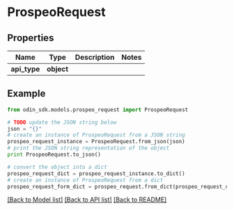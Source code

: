 # ProspeoRequest


## Properties

Name | Type | Description | Notes
------------ | ------------- | ------------- | -------------
**api_type** | **object** |  | 

## Example

```python
from odin_sdk.models.prospeo_request import ProspeoRequest

# TODO update the JSON string below
json = "{}"
# create an instance of ProspeoRequest from a JSON string
prospeo_request_instance = ProspeoRequest.from_json(json)
# print the JSON string representation of the object
print ProspeoRequest.to_json()

# convert the object into a dict
prospeo_request_dict = prospeo_request_instance.to_dict()
# create an instance of ProspeoRequest from a dict
prospeo_request_form_dict = prospeo_request.from_dict(prospeo_request_dict)
```
[[Back to Model list]](../README.md#documentation-for-models) [[Back to API list]](../README.md#documentation-for-api-endpoints) [[Back to README]](../README.md)


